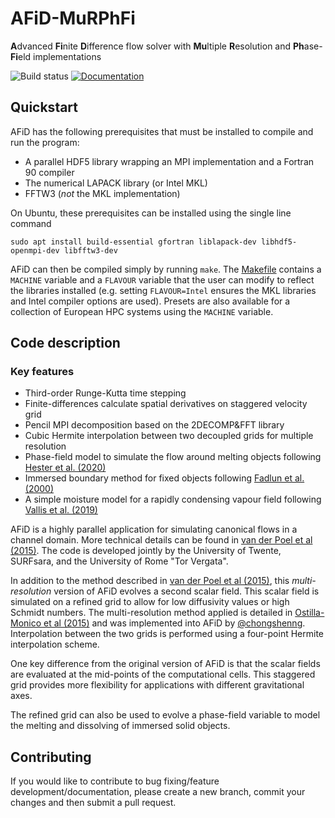 # AFiD-MuRPhFi
**A**dvanced **Fi**nite **D**ifference flow solver with **Mu**ltiple **R**esolution and **Ph**ase-**Fi**eld implementations

![Build status](https://github.com/chowland/AFiD-MuRPhFi/actions/workflows/CI.yml/badge.svg)
[![Documentation](https://img.shields.io/badge/documentation-in%20progress-blue)](https://chowland.github.io/AFiD-MuRPhFi/)

## Quickstart

AFiD has the following prerequisites that must be installed to compile and run the program:
- A parallel HDF5 library wrapping an MPI implementation and a Fortran 90 compiler
- The numerical LAPACK library (or Intel MKL)
- FFTW3 (*not* the MKL implementation)

On Ubuntu, these prerequisites can be installed using the single line command
```
sudo apt install build-essential gfortran liblapack-dev libhdf5-openmpi-dev libfftw3-dev
```
AFiD can then be compiled simply by running `make`.
The [Makefile](./Makefile) contains a `MACHINE` variable and a `FLAVOUR` variable that the user can modify to reflect the libraries installed (e.g. setting `FLAVOUR=Intel` ensures the MKL libraries and Intel compiler options are used).
Presets are also available for a collection of European HPC systems using the `MACHINE` variable.

## Code description

### Key features
- Third-order Runge-Kutta time stepping
- Finite-differences calculate spatial derivatives on staggered velocity grid
- Pencil MPI decomposition based on the 2DECOMP&FFT library
- Cubic Hermite interpolation between two decoupled grids for multiple resolution
- Phase-field model to simulate the flow around melting objects following [Hester et al. (2020)](https://doi.org/10.1098/rspa.2020.0508)
- Immersed boundary method for fixed objects following [Fadlun et al. (2000)](https://doi.org/10.1006/jcph.2000.6484)
- A simple moisture model for a rapidly condensing vapour field following [Vallis et al. (2019)](https://doi.org/10.1017/jfm.2018.954)

AFiD is a highly parallel application for simulating canonical flows in a channel domain.
More technical details can be found in [van der Poel et al (2015)](https://doi.org/10.1016/j.compfluid.2015.04.007).
The code is developed jointly by the University of Twente, SURFsara, and the University of Rome "Tor Vergata".

In addition to the method described in [van der Poel et al (2015)](https://doi.org/10.1016/j.compfluid.2015.04.007), this *multi-resolution* version of AFiD evolves a second scalar field.
This scalar field is simulated on a refined grid to allow for low diffusivity values or high Schmidt numbers.
The multi-resolution method applied is detailed in [Ostilla-Monico et al (2015)](https://doi.org/10.1016/j.jcp.2015.08.031) and was implemented into AFiD by [@chongshenng](https://github.com/chongshenng).
Interpolation between the two grids is performed using a four-point Hermite interpolation scheme.

One key difference from the original version of AFiD is that the scalar fields are evaluated at the mid-points of the computational cells.
This staggered grid provides more flexibility for applications with different gravitational axes.

The refined grid can also be used to evolve a phase-field variable to model the melting and dissolving of immersed solid objects.

## Contributing
If you would like to contribute to bug fixing/feature development/documentation, please create a new branch, commit your changes and then submit a pull request.
